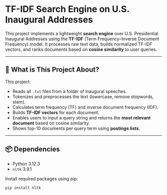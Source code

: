 # TF-IDF Search Engine on U.S. Inaugural Addresses

This project implements a lightweight **search engine** over U.S. Presidential Inaugural Addresses using the **TF-IDF** (Term Frequency–Inverse Document Frequency) model. It processes raw text data, builds normalized TF-IDF vectors, and ranks documents based on **cosine similarity** to user queries.

---

## 📘 What is This Project About?

This project:

- Reads all `.txt` files from a folder of inaugural speeches.
- Tokenizes and preprocesses the text (lowercase, remove stopwords, stem).
- Calculates term frequency (TF) and inverse document frequency (IDF).
- Builds **TF-IDF vectors** for each document.
- Enables users to input a query string and returns the **most relevant document** based on cosine similarity.
- Shows top-10 documents per query term using **postings lists**.

---

## 📦 Dependencies

- Python 3.12.3
- `nltk` 3.9.1

Install required packages using pip:

```bash
pip install nltk
```
